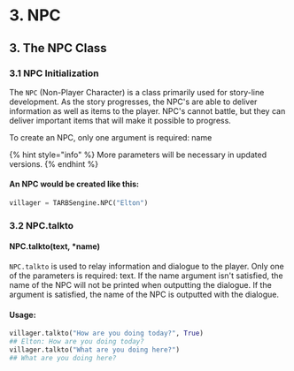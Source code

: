 # 3. NPC

## 3. The NPC Class

### 3.1 NPC Initialization

The `NPC` \(Non-Player Character\) is a class primarily used for story-line development. As the story progresses, the NPC's are able to deliver information as well as items to the player. NPC's cannot battle, but they can deliver important items that will make it possible to progress.

To create an NPC, only one  argument is required: name

{% hint style="info" %}
More parameters will be necessary in updated versions.
{% endhint %}

#### An NPC would be created like this:

```python
villager = TARBSengine.NPC("Elton")
```



### 3.2 NPC.talkto

#### NPC.talkto\(text, \*name\)

`NPC.talkto` is used to relay information and dialogue to the player. Only one of the parameters is required: text. If the name argument isn't satisfied, the name of the NPC will not be printed when outputting the dialogue. If the argument is satisfied, the name of the NPC is outputted with the dialogue.

#### Usage:

```python
villager.talkto("How are you doing today?", True)
## Elton: How are you doing today?
villager.talkto("What are you doing here?")
## What are you doing here?
```

